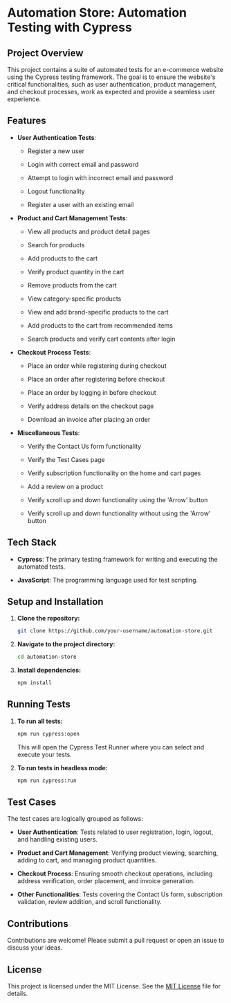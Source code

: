 Automation Store: Automation Testing with Cypress
==========================================

Project Overview
----------------

This project contains a suite of automated tests for an e-commerce website using the Cypress testing framework. The goal is to ensure the website's critical functionalities, such as user authentication, product management, and checkout processes, work as expected and provide a seamless user experience.

Features
--------

*   **User Authentication Tests**:
    
    *   Register a new user
        
    *   Login with correct email and password
        
    *   Attempt to login with incorrect email and password
        
    *   Logout functionality
        
    *   Register a user with an existing email
        
*   **Product and Cart Management Tests**:
    
    *   View all products and product detail pages
        
    *   Search for products
        
    *   Add products to the cart
        
    *   Verify product quantity in the cart
        
    *   Remove products from the cart
        
    *   View category-specific products
        
    *   View and add brand-specific products to the cart
        
    *   Add products to the cart from recommended items
        
    *   Search products and verify cart contents after login
        
*   **Checkout Process Tests**:
    
    *   Place an order while registering during checkout
        
    *   Place an order after registering before checkout
        
    *   Place an order by logging in before checkout
        
    *   Verify address details on the checkout page
        
    *   Download an invoice after placing an order
        
*   **Miscellaneous Tests**:
    
    *   Verify the Contact Us form functionality
        
    *   Verify the Test Cases page
        
    *   Verify subscription functionality on the home and cart pages
        
    *   Add a review on a product
        
    *   Verify scroll up and down functionality using the 'Arrow' button
        
    *   Verify scroll up and down functionality without using the 'Arrow' button
        

Tech Stack
----------

*   **Cypress**: The primary testing framework for writing and executing the automated tests.
    
*   **JavaScript**: The programming language used for test scripting.
    

## Setup and Installation

1. **Clone the repository:**

    ```bash
    git clone https://github.com/your-username/automation-store.git
    ```

2. **Navigate to the project directory:**

    ```bash
    cd automation-store
    ```

3. **Install dependencies:**

    ```bash
    npm install
    ```

## Running Tests

1. **To run all tests:**

    ```bash
    npm run cypress:open
    ```

    This will open the Cypress Test Runner where you can select and execute your tests.

2. **To run tests in headless mode:**

    ```bash
    npm run cypress:run
    ```

    

Test Cases
----------

The test cases are logically grouped as follows:

*   **User Authentication**: Tests related to user registration, login, logout, and handling existing users.
    
*   **Product and Cart Management**: Verifying product viewing, searching, adding to cart, and managing product quantities.
    
*   **Checkout Process**: Ensuring smooth checkout operations, including address verification, order placement, and invoice generation.
    
*   **Other Functionalities**: Tests covering the Contact Us form, subscription validation, review addition, and scroll functionality.
    

Contributions
-------------

Contributions are welcome! Please submit a pull request or open an issue to discuss your ideas.

License
-------

This project is licensed under the MIT License. See the [MIT License](/LICENSE.txt) file for details.

